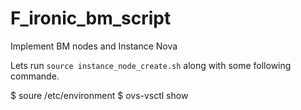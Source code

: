 # F_ironic_bm_script
Implement BM nodes and Instance Nova

Lets run ``source instance_node_create.sh`` along with some following commande.

$ soure /etc/environment
$ ovs-vsctl show
